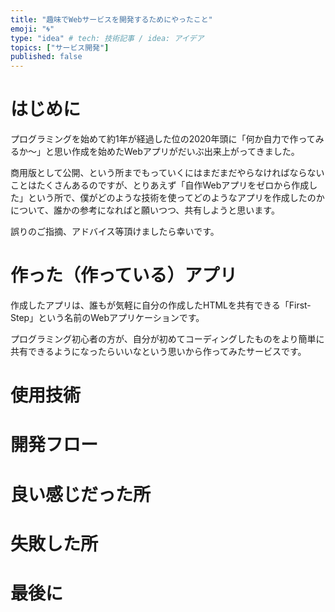 ```yaml
---
title: "趣味でWebサービスを開発するためにやったこと"
emoji: "🌀"
type: "idea" # tech: 技術記事 / idea: アイデア
topics: ["サービス開発"]
published: false
---
```

# はじめに
プログラミングを始めて約1年が経過した位の2020年頭に「何か自力で作ってみるか〜」と思い作成を始めたWebアプリがだいぶ出来上がってきました。

商用版として公開、という所までもっていくにはまだまだやらなければならないことはたくさんあるのですが、とりあえず「自作Webアプリをゼロから作成した」という所で、僕がどのような技術を使ってどのようなアプリを作成したのかについて、誰かの参考になればと願いつつ、共有しようと思います。

誤りのご指摘、アドバイス等頂けましたら幸いです。

# 作った（作っている）アプリ
作成したアプリは、誰もが気軽に自分の作成したHTMLを共有できる「First-Step」という名前のWebアプリケーションです。

プログラミング初心者の方が、自分が初めてコーディングしたものをより簡単に共有できるようになったらいいなという思いから作ってみたサービスです。

# 使用技術
# 開発フロー
# 良い感じだった所
# 失敗した所
# 最後に

